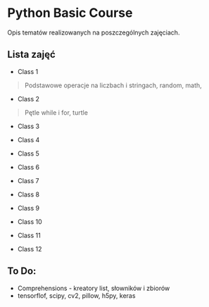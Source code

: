 # Python Basic Course
Opis tematów realizowanych na poszczególnych zajęciach.

## Lista zajęć
* Class 1
> Podstawowe operacje na liczbach i stringach, random, math, 
* Class 2
> Pętle while i for, turtle
* Class 3
> 
* Class 4
> 
* Class 5
> 
* Class 6
> 
* Class 7
> 
* Class 8
> 
* Class 9
> 
* Class 10
> 
* Class 11
> 
* Class 12
> 

## To Do:
* Comprehensions - kreatory list, słowników i zbiorów
* tensorflof, scipy, cv2, pillow, h5py, keras 
